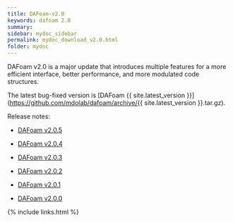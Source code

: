 ```yaml
---
title: DAFoam-v2.0
keywords: dafoam 2.0
summary: 
sidebar: mydoc_sidebar
permalink: mydoc_download_v2.0.html
folder: mydoc
---
```


DAFoam v2.0 is a major update that introduces multiple features for a more efficient interface, better performance, and more modulated code structures. 

The latest bug-fixed version is [DAFoam {{ site.latest_version }}](https://github.com/mdolab/dafoam/archive/{{ site.latest_version }}.tar.gz).

Release notes:

- [DAFoam v2.0.5](https://github.com/mdolab/dafoam/releases/tag/v2.0.5)

- [DAFoam v2.0.4](https://github.com/mdolab/dafoam/releases/tag/v2.0.4)

- [DAFoam v2.0.3](https://github.com/mdolab/dafoam/releases/tag/v2.0.3)

- [DAFoam v2.0.2](https://github.com/mdolab/dafoam/releases/tag/v2.0.2)

- [DAFoam v2.0.1](https://github.com/mdolab/dafoam/releases/tag/v2.0.1)

- [DAFoam v2.0.0](https://github.com/mdolab/dafoam/releases/tag/v2.0.0)


{% include links.html %}
